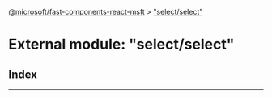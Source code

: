 [@microsoft/fast-components-react-msft](../README.md) > ["select/select"](../modules/_select_select_.md)

# External module: "select/select"

## Index

---

